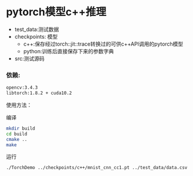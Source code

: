 # pytorch模型c++推理
+ test_data:测试数据
+ checkpoints: 模型
    + c++:保存经过torch::jit::trace转换过的可供c++API调用的pytorch模型
    + python:训练后直接保存下来的参数字典
+ src:测试源码

### 依赖:
```bash
opencv:3.4.3
libtorch:1.8.2 + cuda10.2
```
使用方法：


编译
```bash
mkdir build
cd build
cmake ..
make
```
运行

```bash
./TorchDemo ../checkpoints/c++/mnist_cnn_cc1.pt ../test_data/data.csv
